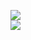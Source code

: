 [![](https://img.shields.io/badge/Made%20With-Github%20Spray-lightgrey.svg?style=for-the-badge&logo=github)](https://github.com/Annihil/github-spray#31152)  
[![](https://i.imgur.com/2DrTn0Z.gif)](https://github.com/Annihil/github-spray)